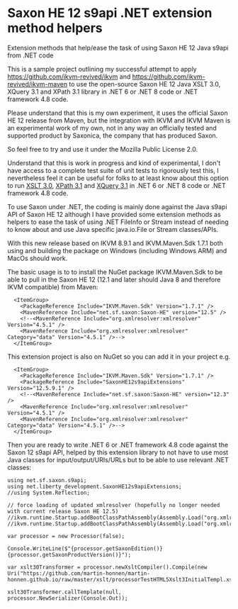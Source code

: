 ﻿# Saxon HE 12 s9api .NET extension method helpers
Extension methods that help/ease the task of using Saxon HE 12 Java s9api from .NET code

This is a sample project outlining my successful attempt to apply https://github.com/ikvm-revived/ikvm and
https://github.com/ikvm-revived/ikvm-maven to use the open-source Saxon HE 12 Java XSLT 3.0, XQuery 3.1 and XPath 3.1 library in .NET 6 or .NET 8 code or .NET framework 4.8 code.

Please understand that this is my own experiment, it uses the official Saxon HE 12 release from Maven, but the integration with IKVM and IKVM Maven is an experimental work of my own, not in any way an officially tested and supported product by Saxonica, the company that has produced Saxon.

So feel free to try and use it under the Mozilla Public License 2.0. 

Understand that this is work in progress and kind of experimental, I don't have access to a complete test suite of unit tests to rigorously test this, I nevertheless feel it can be useful for folks to at least know about this option to run [XSLT 3.0](https://www.w3.org/TR/xslt-30/), [XPath 3.1](https://www.w3.org/TR/xpath-31/) and [XQuery 3.1](https://www.w3.org/TR/xquery-31/) in .NET 6 or .NET 8 code or .NET framework 4.8 code.

To use Saxon under .NET, the coding is mainly done against the Java s9api API of Saxon HE 12 although I have provided some extension methods as helpers to ease the task of using .NET FileInfo or Stream instead of needing to know about and use Java specific java.io.File or Stream classes/APIs.

With this new release based on IKVM 8.9.1 and IKVM.Maven.Sdk 1.7.1 both using and building the package on Windows (including Windows ARM) and MacOs should work.

The basic usage is to to install the NuGet package IKVM.Maven.Sdk to be able to pull in the Saxon HE 12 (12.1 and later should Java 8 and therefore IKVM compatible) from Maven:
```
  <ItemGroup>
    <PackageReference Include="IKVM.Maven.Sdk" Version="1.7.1" />
    <MavenReference Include="net.sf.saxon:Saxon-HE" version="12.5" />
    <!--<MavenReference Include="org.xmlresolver:xmlresolver" Version="4.5.1" />
    <MavenReference Include="org.xmlresolver:xmlresolver" Category="data" Version="4.5.1" />-->
  </ItemGroup>
```

This extension project is also on NuGet so you can add it in your project e.g.

```
  <ItemGroup>
    <PackageReference Include="IKVM.Maven.Sdk" Version="1.7.1" />
    <PackageReference Include="SaxonHE12s9apiExtensions" Version="12.5.9.1" />
    <!--<MavenReference Include="net.sf.saxon:Saxon-HE" version="12.3" />
    <MavenReference Include="org.xmlresolver:xmlresolver" Version="4.5.1" />
    <MavenReference Include="org.xmlresolver:xmlresolver" Category="data" Version="4.5.1" />-->
  </ItemGroup>
```

Then you are ready to write .NET 6 or .NET framework 4.8 code against the Saxon 12 s9api API, helped by this extension library to not have to use most Java classes for input/output/URIs/URLs but to be able to use relevant .NET classes:

```
using net.sf.saxon.s9api;
using net.liberty_development.SaxonHE12s9apiExtensions;
//using System.Reflection;

// force loading of updated xmlresolver (hopefully no longer needed with current release Saxon HE 12.5)
//ikvm.runtime.Startup.addBootClassPathAssembly(Assembly.Load("org.xmlresolver.xmlresolver"));
//ikvm.runtime.Startup.addBootClassPathAssembly(Assembly.Load("org.xmlresolver.xmlresolver_data"));

var processor = new Processor(false);

Console.WriteLine($"{processor.getSaxonEdition()} {processor.getSaxonProductVersion()}");

var xslt30Transformer = processor.newXsltCompiler().Compile(new Uri("https://github.com/martin-honnen/martin-honnen.github.io/raw/master/xslt/processorTestHTML5Xslt3InitialTempl.xsl")).load30();

xslt30Transformer.callTemplate(null, processor.NewSerializer(Console.Out));
```



